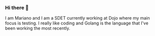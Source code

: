 ### Hi there 👋

I am Mariano and I am a SDET currently working at Dojo where my main focus is testing. I really like coding and Golang is the language that I've been working the most recently. 

